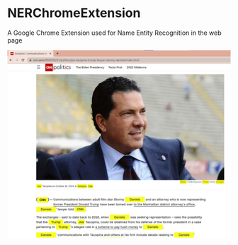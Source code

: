 # NERChromeExtension
A Google Chrome Extension used for Name Entity Recognition in the web page


![Automatic NER tool](images/auto.png)


